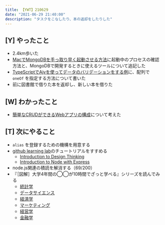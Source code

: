 ```yaml
---
title: 【YWT】210629
date: "2021-06-29 21:40:00"
description: "タスクをこなしたり、本の返却をしたりした"
---
```


## [Y] やったこと

- 2.4km歩いた
- [MacでMongoDBを手っ取り早く起動させる方法](https://gist.github.com/LeeDDHH/e95d67ecf5a14cd71ab6549ca374c8f0)に起動中のプロセスの確認方法と、MongoDBで開発するときに使えるツールについて追記した
- [TypeScriptでAjvを使ってデータのバリデーションをする例](https://gist.github.com/LeeDDHH/b9625f0b4b2743c6ac424c60098530ef)に、配列で `oneOf` を指定する方法について書いた
- 前に図書館で借りた本を返却し、新しい本を借りた

## [W] わかったこと

- [簡単なCRUDができるWebアプリの構成](https://twitter.com/camomile_cafe/status/1409666436658733063)について考えた

## [T] 次にやること

- `alias` を登録するための機構を用意する
- [github learning lab](https://lab.github.com/githubtraining)のチュートリアルをすすめる
  - [Introduction to Design Thinking](https://lab.github.com/githubtraining/introduction-to-design-thinking)
  - [Introduction to Node with Express](https://lab.github.com/everydeveloper/introduction-to-node-with-express)
- node.js関連の積読を解消する（69/200）
- 『［図解］大学4年間の◯◯が10時間でざっと学べる』シリーズを読んでみる
  - [統計学](https://www.amazon.co.jp/dp/B07PXB4NN9)
  - [データサイエンス](https://www.amazon.co.jp/dp/B07XNW3TQM)
  - [経済学](https://www.amazon.co.jp/dp/B01KNLFHH6)
  - [マーケティング](https://www.amazon.co.jp/dp/B07BNC2SV3)
  - [経営学](https://www.amazon.co.jp/dp/B071SKDF3L)
  - [金融学](https://www.amazon.co.jp/dp/B07BB6Z7FW)
